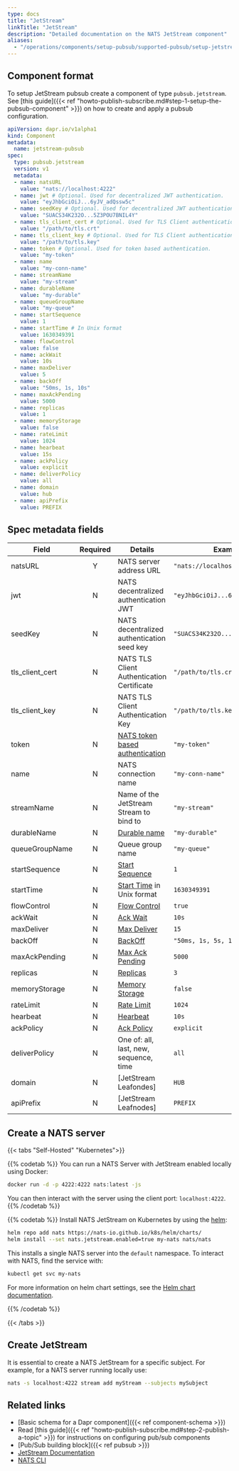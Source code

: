```yaml
---
type: docs
title: "JetStream"
linkTitle: "JetStream"
description: "Detailed documentation on the NATS JetStream component"
aliases:
  - "/operations/components/setup-pubsub/supported-pubsub/setup-jetstream/"
---
```


## Component format
To setup JetStream pubsub create a component of type `pubsub.jetstream`. See
[this guide]({{< ref
"howto-publish-subscribe.md#step-1-setup-the-pubsub-component" >}}) on how to
create and apply a pubsub configuration.

```yaml
apiVersion: dapr.io/v1alpha1
kind: Component
metadata:
  name: jetstream-pubsub
spec:
  type: pubsub.jetstream
  version: v1
  metadata:
  - name: natsURL
    value: "nats://localhost:4222"
  - name: jwt # Optional. Used for decentralized JWT authentication.
    value: "eyJhbGciOiJ...6yJV_adQssw5c"
  - name: seedKey # Optional. Used for decentralized JWT authentication.
    value: "SUACS34K232O...5Z3POU7BNIL4Y"
  - name: tls_client_cert # Optional. Used for TLS Client authentication.
    value: "/path/to/tls.crt"
  - name: tls_client_key # Optional. Used for TLS Client authentication.
    value: "/path/to/tls.key"
  - name: token # Optional. Used for token based authentication.
    value: "my-token"
  - name: name
    value: "my-conn-name"
  - name: streamName
    value: "my-stream"
  - name: durableName 
    value: "my-durable"
  - name: queueGroupName
    value: "my-queue"
  - name: startSequence
    value: 1
  - name: startTime # In Unix format
    value: 1630349391
  - name: flowControl
    value: false
  - name: ackWait
    value: 10s
  - name: maxDeliver
    value: 5
  - name: backOff
    value: "50ms, 1s, 10s"
  - name: maxAckPending
    value: 5000
  - name: replicas
    value: 1
  - name: memoryStorage
    value: false
  - name: rateLimit
    value: 1024
  - name: hearbeat
    value: 15s
  - name: ackPolicy
    value: explicit
  - name: deliverPolicy
    value: all
  - name: domain
    value: hub
  - name: apiPrefix
    value: PREFIX
```

## Spec metadata fields

| Field           | Required | Details                                    | Example                          |
| --------------- | :------: | ------------------------------------------ | -------------------------------- |
| natsURL         |    Y     | NATS server address URL                    | `"nats://localhost:4222"`        |
| jwt             |    N     | NATS decentralized authentication JWT      | `"eyJhbGciOiJ...6yJV_adQssw5c"`  |
| seedKey         |    N     | NATS decentralized authentication seed key | `"SUACS34K232O...5Z3POU7BNIL4Y"` |
| tls_client_cert |    N     | NATS TLS Client Authentication Certificate | `"/path/to/tls.crt"`             |
| tls_client_key  |    N     | NATS TLS Client Authentication Key         | `"/path/to/tls.key"`             |
| token           |    N     | [NATS token based authentication]          | `"my-token"`                     |
| name            |    N     | NATS connection name                       | `"my-conn-name"`                 |
| streamName      |    N     | Name of the JetStream Stream to bind to    | `"my-stream"`                    |
| durableName     |    N     | [Durable name]                             | `"my-durable"`                   |
| queueGroupName  |    N     | Queue group name                           | `"my-queue"`                     |
| startSequence   |    N     | [Start Sequence]                           | `1`                              |
| startTime       |    N     | [Start Time] in Unix format                | `1630349391`                     |
| flowControl     |    N     | [Flow Control]                             | `true`                           |
| ackWait         |    N     | [Ack Wait]                                 | `10s`                            |
| maxDeliver      |    N     | [Max Deliver]                              | `15`                             |
| backOff         |    N     | [BackOff]                                  | `"50ms, 1s, 5s, 10s"`            |
| maxAckPending   |    N     | [Max Ack Pending]                          | `5000`                           |
| replicas        |    N     | [Replicas]                                 | `3`                              |
| memoryStorage   |    N     | [Memory Storage]                           | `false`                          |
| rateLimit       |    N     | [Rate Limit]                               | `1024`                           |
| hearbeat        |    N     | [Hearbeat]                                 | `10s`                            |
| ackPolicy       |    N     | [Ack Policy]                               | `explicit`                       |
| deliverPolicy   |    N     | One of: all, last, new, sequence, time     | `all`                            |
| domain          |    N     | [JetStream Leafondes]                      | `HUB`                            |
| apiPrefix       |    N     | [JetStream Leafnodes]                      | `PREFIX`                         |

## Create a NATS server

{{< tabs "Self-Hosted" "Kubernetes">}}

{{% codetab %}}
You can run a NATS Server with JetStream enabled locally using Docker:

```bash
docker run -d -p 4222:4222 nats:latest -js
```

You can then interact with the server using the client port: `localhost:4222`.
{{% /codetab %}}

{{% codetab %}}
Install NATS JetStream on Kubernetes by using the [helm](https://github.com/nats-io/k8s/tree/main/helm/charts/nats#jetstream):

```bash
helm repo add nats https://nats-io.github.io/k8s/helm/charts/
helm install --set nats.jetstream.enabled=true my-nats nats/nats
```

This installs a single NATS server into the `default` namespace. To interact with NATS, find the service with:

```bash
kubectl get svc my-nats
```

For more information on helm chart settings, see the [Helm chart documentation](https://helm.sh/docs/helm/helm_install/).

{{% /codetab %}}

{{< /tabs >}}

## Create JetStream

It is essential to create a NATS JetStream for a specific subject. For example, for a NATS server running locally use:

```bash
nats -s localhost:4222 stream add myStream --subjects mySubject
```

## Related links
- [Basic schema for a Dapr component]({{< ref component-schema >}})
- Read [this guide]({{< ref "howto-publish-subscribe.md#step-2-publish-a-topic" >}}) for instructions on configuring pub/sub components
- [Pub/Sub building block]({{< ref pubsub >}})
- [JetStream Documentation](https://docs.nats.io/nats-concepts/jetstream)
- [NATS CLI](https://github.com/nats-io/natscli)


[Durable Name]: https://docs.nats.io/jetstream/concepts/consumers#durable-name
[Start Sequence]: https://docs.nats.io/jetstream/concepts/consumers#deliverbystartsequence
[Start Time]: https://docs.nats.io/jetstream/concepts/consumers#deliverbystarttime
[Replay Policy]: https://docs.nats.io/jetstream/concepts/consumers#replaypolicy
[Flow Control]: https://docs.nats.io/jetstream/concepts/consumers#flowcontrol
[Ack Wait]: https://docs.nats.io/jetstream/concepts/consumers#ackwait
[Max Deliver]: https://docs.nats.io/jetstream/concepts/consumers#maxdeliver
[BackOff]: https://docs.nats.io/jetstream/concepts/consumers#backoff
[Max Ack Pending]: https://docs.nats.io/jetstream/concepts/consumers#maxackpending
[Replicas]: https://docs.nats.io/jetstream/concepts/consumers#replicas
[Memory Storage]: https://docs.nats.io/jetstream/concepts/consumers#memorystorage
[Rate Limit]: https://docs.nats.io/jetstream/concepts/consumers#ratelimit
[Hearbeat]: https://docs.nats.io/jetstream/concepts/consumers#hearbeat
[Ack Policy]: https://docs.nats.io/nats-concepts/jetstream/consumers#ackpolicy
[JetStream Leafonodes]: https://docs.nats.io/running-a-nats-service/configuration/leafnodes/jetstream_leafnodes
[Decentralized JWT Authentication/Authorization]: https://docs.nats.io/running-a-nats-service/configuration/securing_nats/auth_intro/jwt
[NATS token based authentication]: https://docs.nats.io/running-a-nats-service/configuration/securing_nats/auth_intro/tokens
